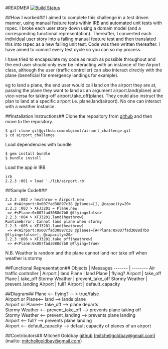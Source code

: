#README#
[![Build Status](https://travis-ci.org/makersacademy/airport_challenge.svg?branch=master)](https://travis-ci.org/makersacademy/airport_challenge)

##How I worked##
I aimed to complete this challenge in a test driven manner, using manual feature tests within IRB and automated unit tests with rspec. I broke each user story down using a domain model (and a corresponding functional representation). Thereafter, I converted each individual user story into a failing manual feature test and then translated this into rspec as a new failing unit test. Code was then written thereafter. I have aimed to commit every test cycle so you can so my process.

I have tried to encapsulate my code as much as possible throughout and the end user should only ever be interacting with an instance of the Airport class, although the user (traffic controller) can also interact directly with the plane (beneficial for emergency landings for example).

eg to land a plane, the end user would call land on the airport they are at, passing the plane they want to land as an argument airport.land(plane) and vice-versa for taking-off airport.take_off(plane). They could also instruct the plan to land at a specific airport i.e. plane.land(airport). No one can interact with a weather instance.

##Installation Instructions##
Clone the repository from [github](https://github.com/mbgimot/airport_challenge) and then move to the repository.

```
$ git clone git@github.com:mbgimot/airport_challenge.git
$ cd airport_challenge
```

Load dependencies with bundle
```
$ gem install bundle
$ bundle install
```

Load the app in IRB
```
irb
2.2.3 :001 > load './lib/airport.rb'
```

##Sample Code###
```
2.2.3 :002 > heathrow = Airport.new
 => #<Airport:0x007fad30897c38 @planes=[], @capacity=20>
2.2.3 :003 > XFJ3201 = Plane.new
 => #<Plane:0x007fad3088d7b0 @flying=false>
2.2.3 :004 > XFJ3201.land(heathrow)
RuntimeError: Cannot land plane when stormy
2.2.3 :005 > XFJ3201.land(heathrow)
 => #<Airport:0x007fad30897c38 @planes=[#<Plane:0x007fad3088d7b0 @flying=false>], @capacity=20>
2.2.3 :006 > XFJ3201.take_off(heathrow)
 => #<Plane:0x007fad3088d7b0 @flying=true>
 ```

 N.B. Weather is random and the plane cannot land nor take off when weather is stormy

##Functional Representation##
Objects | Messages
------- | --------
Air traffic controller |
Airport | land
Plane | land
Plane | flying?
Airport | take_off
Plane | take_off
Stormy Weather | prevent_take_off
Stormy Weather | prevent_landing
Airport | full?
Airport | default_capacity


##Diagram##
Plane <-- flying? -- > true/false  
Airport or Plane<-- land --> lands plane  
Airport or Plane<-- take_off --> plane departs  
Stormy Weather <-- prevent_take_off --> prevents plane taking off  
Stormy Weather <-- prevent_landing --> prevents plane landing  
Airport <-- full? --> prevents plane landing  
Airport <-- default_capacity --> default capacity of planes of an airport  

##Contributors##
Mitchell Goldbay [github](https://github.com/mbgimot/) [mitchellgoldbay@gmail.com](mailto: mitchellgoldbay@gmail.com)
